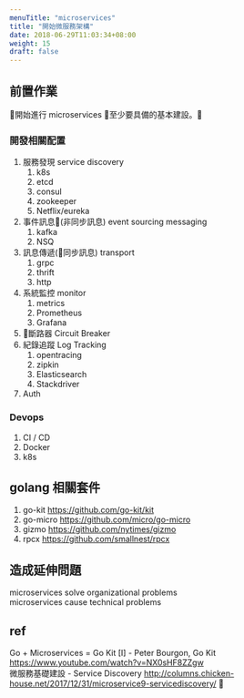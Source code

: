 ```yaml
---
menuTitle: "microservices"
title: "開始微服務架構"
date: 2018-06-29T11:03:34+08:00
weight: 15
draft: false
---
```

## 前置作業
開始進行 microservices 至少要具備的基本建設。
### 開發相關配置 
1. 服務發現 service discovery  
	1. k8s
	2. etcd
	3. consul
	4. zookeeper
	5. Netflix/eureka
2. 事件訊息(非同步訊息) event sourcing messaging
	1. kafka
	2. NSQ
3. 訊息傳遞(同步訊息) transport
	1. grpc
	2. thrift
	3. http
4. 系統監控 monitor  
	1. metrics
	2. Prometheus
	3. Grafana
5. 斷路器 Circuit Breaker
6. 紀錄追蹤 Log Tracking
	1. opentracing
	2. zipkin
	3. Elasticsearch
	4. Stackdriver
7. Auth

### Devops
1. CI / CD
2. Docker
3. k8s

## golang 相關套件
1. go-kit <https://github.com/go-kit/kit>
2. go-micro <https://github.com/micro/go-micro>
3. gizmo <https://github.com/nytimes/gizmo>
4. rpcx <https://github.com/smallnest/rpcx>

## 造成延伸問題
microservices solve organizational problems  
microservices cause technical problems

## ref
Go + Microservices = Go Kit [I] - Peter Bourgon, Go Kit <https://www.youtube.com/watch?v=NX0sHF8ZZgw>  
微服務基礎建設 - Service Discovery <http://columns.chicken-house.net/2017/12/31/microservice9-servicediscovery/>
